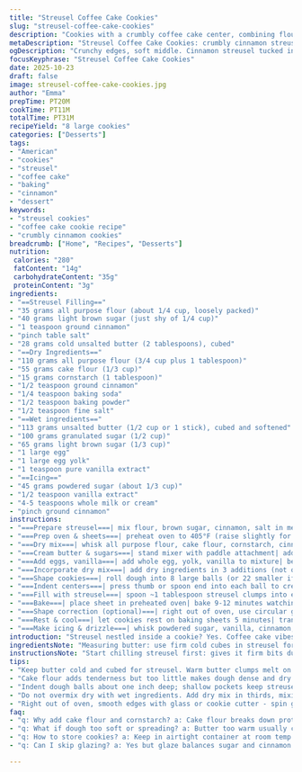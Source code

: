 ```yaml
---
title: "Streusel Coffee Cake Cookies"
slug: "streusel-coffee-cake-cookies"
description: "Cookies with a crumbly coffee cake center, combining flour blends and spices. Creamed butter and sugars give rich texture; a swirl of cinnamon streusel folds inside. Baked 'til edges firm but center soft. Finished with cinnamon glaze drizzle. Has all flavor and aromas of coffee cake, but hand-held. Subtle crisp outside, tender crumb within. Uses mix of cake and all-purpose flour for bite balance. Cornstarch adds tender chew. Baking soda and powder for lift, cinnamon for warmth. Brown sugar in streusel adds depth. Butter in streusel for clumps that hold their shape after baking. Frosting adds sweet cinnamon finish."
metaDescription: "Streusel Coffee Cake Cookies: crumbly cinnamon streusel pockets inside tender cake-flour dough. Crisp edges, soft center, cinnamon glaze topping. American classic flavors."
ogDescription: "Crunchy edges, soft middle. Cinnamon streusel tucked inside cake-flour dough. Drizzled cinnamon glaze finishes. Hand-held coffee cake inspired."
focusKeyphrase: "Streusel Coffee Cake Cookies"
date: 2025-10-23
draft: false
image: streusel-coffee-cake-cookies.jpg
author: "Emma"
prepTime: PT20M
cookTime: PT11M
totalTime: PT31M
recipeYield: "8 large cookies"
categories: ["Desserts"]
tags:
- "American"
- "cookies"
- "streusel"
- "coffee cake"
- "baking"
- "cinnamon"
- "dessert"
keywords:
- "streusel cookies"
- "coffee cake cookie recipe"
- "crumbly cinnamon cookies"
breadcrumb: ["Home", "Recipes", "Desserts"]
nutrition: 
 calories: "280"
 fatContent: "14g"
 carbohydrateContent: "35g"
 proteinContent: "3g"
ingredients:
- "==Streusel Filling=="
- "35 grams all purpose flour (about 1/4 cup, loosely packed)"
- "40 grams light brown sugar (just shy of 1/4 cup)"
- "1 teaspoon ground cinnamon"
- "pinch table salt"
- "28 grams cold unsalted butter (2 tablespoons), cubed"
- "==Dry Ingredients=="
- "110 grams all purpose flour (3/4 cup plus 1 tablespoon)"
- "55 grams cake flour (1/3 cup)"
- "15 grams cornstarch (1 tablespoon)"
- "1/2 teaspoon ground cinnamon"
- "1/4 teaspoon baking soda"
- "1/2 teaspoon baking powder"
- "1/2 teaspoon fine salt"
- "==Wet ingredients=="
- "113 grams unsalted butter (1/2 cup or 1 stick), cubed and softened"
- "100 grams granulated sugar (1/2 cup)"
- "65 grams light brown sugar (1/3 cup)"
- "1 large egg"
- "1 large egg yolk"
- "1 teaspoon pure vanilla extract"
- "==Icing=="
- "45 grams powdered sugar (about 1/3 cup)"
- "1/2 teaspoon vanilla extract"
- "4-5 teaspoons whole milk or cream"
- "pinch ground cinnamon"
instructions:
- "===Prepare streusel===| mix flour, brown sugar, cinnamon, salt in medium bowl| pinch butter cubes in with fingers until small clumps form| refrigerate minimum 15 minutes: keeps crumbly texture setting up|"
- "===Prep oven & sheets===| preheat oven to 405°F (raise slightly for stronger crust formation)| line 2 baking sheets with parchment or silicone mats| set aside|"
- "===Dry mix===| whisk all purpose flour, cake flour, cornstarch, cinnamon, baking soda, baking powder, salt together in large bowl| set aside|"
- "===Cream butter & sugars===| stand mixer with paddle attachment| add cubed softened butter, granulated sugar, brown sugar| beat 1.5-2.5 minutes till fluffy and light, scraping sides| don’t overbeat–aim for air but no melting|"
- "===Add eggs, vanilla===| add whole egg, yolk, vanilla to mixture| beat till combined thoroughly| stop and scrape sides with rubber spatula| mix again briefly|"
- "===Incorporate dry mix===| add dry ingredients in 3 additions (not quarter cups, better for texture)| mix slow to medium speed only till flour disappears| dough should be soft but not sticky| don’t overmix or gluten toughens|"
- "===Shape cookies===| roll dough into 8 large balls (or 22 smaller if desired)| place spaced on baking sheets (2-3 inches apart)| press lightly to flatten slightly|"
- "===Indent centers===| press thumb or spoon end into each ball to create 1-inch-diameter shallow well| dust pressing tool in flour if sticky| makes room for streusel without overflow|"
- "===Fill with streusel===| spoon ~1 tablespoon streusel clumps into each indentation, pressing to compact but not level top| streusel stays moist inside but bakes crumbly without sliding|"
- "===Bake===| place sheet in preheated oven| bake 9-12 minutes watching edges set but centers remain slightly soft to touch| watch color for light golden on edges, not dark brown| remove even if cookie looks slightly underbaked - carryover heat finishes cooking|"
- "===Shape correction (optional)===| right out of oven, use circular glass or cookie cutter bigger than cookie edge| put cutter around one cookie and spin gently to smooth lumpy edges| dimple should remain intact but edges levels out| do this on warm sheet, fast before cooling stiffens dough|"
- "===Rest & cool===| let cookies rest on baking sheets 5 minutes| transfer to wire rack to cool completely| streusel firms yet stays tender inside|"
- "===Make icing & drizzle===| whisk powdered sugar, vanilla, cinnamon, enough milk to thin to drizzling consistency| once cookies fully cool, drizzle or pipe icing in zigzags or circles| lets sweetness balance cinnamon notes|"
introduction: "Streusel nestled inside a cookie? Yes. Coffee cake vibes but with hands. Tried it first with less cake flour: cookie too dense. Adding cake flour and cornstarch changed texture exponentially: tender but hold shape. Butter mid-soft, not warm. Too soft and dough spreads like butter puddle. Indenting dough is key: scooping well makes neat pockets for streusel; if you just pile streusel on, it runs off. Baked cookies crisp on edges but centers stay moist, just set when pressed lightly. Straighter edges come from swirling with glass right when out of oven; tried rolling cookies after baking—too crumbly. You want that soft crumb but no mess or extra cracking."
ingredientsNote: "Measuring butter: use firm cold cubes in streusel for crisp crumbly bits after baking. If you only have salted butter, reduce salt in dry mix by half. Cake flour—skip if none; replace with equal all-purpose flour but add a teaspoon cornstarch to keep tenderness. Brown sugar in dough and streusel adds moisture; don’t replace with white sugar alone or flavor dulls. Vanilla: quality matters; use pure extract or a tiny splash of bourbon for twist. Powdered sugar in icing: sift before whisking to avoid lumps. Milk or cream: thicker cream makes icing richer, but too thick won't drizzle well. Don’t substitute with water; icing flat and tasteless. Common mistake: working butter too warm makes dough greasy and spreads too much, making dough balls lose their shape."
instructionsNote: "Start chilling streusel first: gives it firm bits during bake. Mixing dough: combine dry ingredients separately so baking powder and soda distribute evenly; skipping this leads to uneven rise. Cream butter and sugars just enough to aerate; too fast or long melts butter and ruins dough structure. Incorporate flour gently; overmixing triggers gluten, tough cookie. Scraping bowl sides keeps texture consistent and distributes wet/dry well. Indenting dough is so important: deep enough for streusel but don’t pierce bottom or it’ll leak. Bake watchers, smell is key: cinnamon aroma strong, edges light golden, centers still soft when touched gently. Too crunchy? Reduce bake by a minute or two next round. Shaping with glass right out of oven smoothes edges and keeps cookies round—skip this only if rugged shape is your vibe. Cooling on sheets 5 minutes helps settle structure; transfer too soon and cookies break. Drizzle icing once cookies cool completely or icing melts and slides off. Use a fork or squeeze bottle for icing application. Don’t pour directly or you lose control over design."
tips:
- "Keep butter cold and cubed for streusel. Warm butter clumps melt on baking sheet and lose crumbly texture. Pinch with fingers till pea-size lumps before chilling. Streusel rests 15 min minimum. Crucial for clump formation in oven and moist inside."
- "Cake flour adds tenderness but too little makes dough dense and dry. If skipped, swap with all-purpose flour plus teaspoon cornstarch to mimic softness. Cornstarch also helps chew. Balancing flours changes cookie bite and crumb; test batches helpful."
- "Indent dough balls about one inch deep; shallow pockets keep streusel contained. Dust thumb or spoon in flour if sticky or it drags dough. Pockets stop streusel from spilling over edges and keep neat clumps inside while baking."
- "Do not overmix dry with wet ingredients. Add dry mix in thirds, mixing low speed just to combine. Overmix triggers gluten—tough, dense cookie with flat edges. Dough stays soft but not sticky is right texture here. Scrape bowl sides frequently."
- "Right out of oven, smooth edges with glass or cookie cutter - spin gently on warm tray. This step reduces cracking and gives neater shape. Skip only if rugged look wanted. Wait too long and dough stiffens, glass won’t glide; must be done fast and warm."
faq:
- "q: Why add cake flour and cornstarch? a: Cake flour breaks down proteins so cookie tender not tough. Cornstarch adds chew, prevents dryness. Tried all AP flour, cookie came out dense and crumbly. Adding cake flour improved structure. Cornstarch little but important little trick."
- "q: What if dough too soft or spreading? a: Butter too warm usually culprit melts too fast. Chill dough balls well or refrigerate rolled dough before baking. Cold butter slows spreading. Adjust oven temperature slightly higher can help edges firm faster, avoiding puddles."
- "q: How to store cookies? a: Keep in airtight container at room temp for 2-3 days. Streusel might soften but stays crumbly inside. Longer storage refrigerate wrapped, bring to room temp before eating. Freeze is option, cool completely then wrap tight. Icing can soften when stored, drizzle just before serving better."
- "q: Can I skip glazing? a: Yes but glaze balances sugar and cinnamon sharpness. Without glaze flavor less rounded, more dry mouthfeel sometimes. Use powdered sugar and cinnamon with splash milk till thin to drizzle. Water thins too much, flat flavor no body."

---
```

